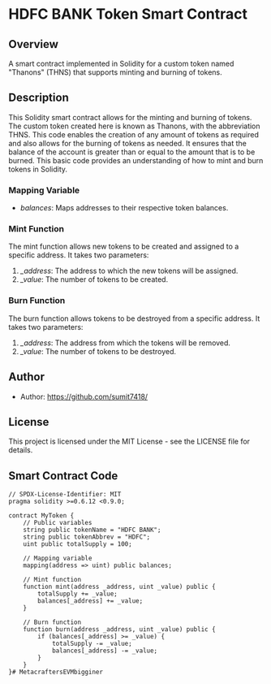 # HDFC BANK Token Smart Contract

## Overview

A smart contract implemented in Solidity for a custom token named "Thanons" (THNS) that supports minting and burning of tokens.

## Description

This Solidity smart contract allows for the minting and burning of tokens. The custom token created here is known as Thanons, with the abbreviation THNS. This code enables the creation of any amount of tokens as required and also allows for the burning of tokens as needed. It ensures that the balance of the account is greater than or equal to the amount that is to be burned. This basic code provides an understanding of how to mint and burn tokens in Solidity.

### Mapping Variable

- *balances*: Maps addresses to their respective token balances.

### Mint Function

The mint function allows new tokens to be created and assigned to a specific address. It takes two parameters:
1. *_address*: The address to which the new tokens will be assigned.
2. *_value*: The number of tokens to be created.

### Burn Function

The burn function allows tokens to be destroyed from a specific address. It takes two parameters:
1. *_address*: The address from which the tokens will be removed.
2. *_value*: The number of tokens to be destroyed.

## Author

- Author: https://github.com/sumit7418/

## License

This project is licensed under the MIT License - see the LICENSE file for details.

## Smart Contract Code

```solidity
// SPDX-License-Identifier: MIT
pragma solidity >=0.6.12 <0.9.0;

contract MyToken {
    // Public variables
    string public tokenName = "HDFC BANK";
    string public tokenAbbrev = "HDFC";
    uint public totalSupply = 100;

    // Mapping variable
    mapping(address => uint) public balances;

    // Mint function
    function mint(address _address, uint _value) public {
        totalSupply += _value;
        balances[_address] += _value;
    }

    // Burn function
    function burn(address _address, uint _value) public {
        if (balances[_address] >= _value) {
            totalSupply -= _value;
            balances[_address] -= _value;
        }
    }
}# MetacraftersEVMbigginer
